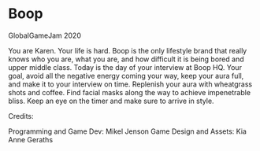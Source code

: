 # Boop
GlobalGameJam 2020


You are Karen. Your life is hard. Boop is the only lifestyle brand that really knows who you are, what you are, and how difficult it is being bored and upper middle class. Today is the day of your interview at Boop HQ. Your goal, avoid all the negative energy coming your way, keep your aura full, and make it to your interview on time. Replenish your aura with wheatgrass shots and coffee. Find facial masks along the way to achieve impenetrable bliss. Keep an eye on the timer and make sure to arrive in style.


Credits:

Programming and Game Dev: Mikel Jenson
Game Design and Assets: Kia Anne Geraths
